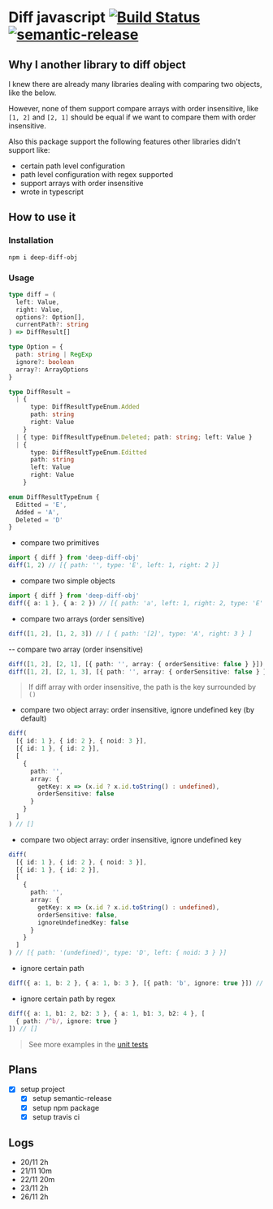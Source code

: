 # Diff javascript [![Build Status](https://travis-ci.org/ron-liu/deep-diff-obj.svg?branch=master)](https://travis-ci.org/ron-liu/deep-diff-obj) [![semantic-release](https://img.shields.io/badge/%20%20%F0%9F%93%A6%F0%9F%9A%80-semantic--release-e10079.svg)](https://github.com/semantic-release/semantic-release)

## Why I another library to diff object

I knew there are already many libraries dealing with comparing two objects, like the below.

However, none of them support compare arrays with order insensitive, like `[1, 2]` and `[2, 1]` should be equal if we want to compare them with order insensitive.

Also this package support the following features other libraries didn't support like:

- certain path level configuration
- path level configuration with regex supported
- support arrays with order insensitive
- wrote in typescript

## How to use it

### Installation

`npm i deep-diff-obj`

### Usage

```typescript
type diff = (
  left: Value,
  right: Value,
  options?: Option[],
  currentPath?: string
) => DiffResult[]

type Option = {
  path: string | RegExp
  ignore?: boolean
  array?: ArrayOptions
}

type DiffResult =
  | {
      type: DiffResultTypeEnum.Added
      path: string
      right: Value
    }
  | { type: DiffResultTypeEnum.Deleted; path: string; left: Value }
  | {
      type: DiffResultTypeEnum.Editted
      path: string
      left: Value
      right: Value
    }

enum DiffResultTypeEnum {
  Editted = 'E',
  Added = 'A',
  Deleted = 'D'
}
```

- compare two primitives

```typescript
import { diff } from 'deep-diff-obj'
diff(1, 2) // [{ path: '', type: 'E', left: 1, right: 2 }]
```

- compare two simple objects

```typescript
import { diff } from 'deep-diff-obj'
diff({ a: 1 }, { a: 2 }) // [{ path: 'a', left: 1, right: 2, type: 'E' }]
```

- compare two arrays (order sensitive)

```typescript
diff([1, 2], [1, 2, 3]) // [ { path: '[2]', type: 'A', right: 3 } ]
```

-- compare two array (order insensitive)

```typescript
diff([1, 2], [2, 1], [{ path: '', array: { orderSensitive: false } }]) // []
diff([1, 2], [2, 1, 3], [{ path: '', array: { orderSensitive: false } }]) // [{ path: '(3)', type: 'A', right: 3 }]
```

> If diff array with order insensitive, the path is the key surrounded by `()`

- compare two object array: order insensitive, ignore undefined key (by default)

```typescript
diff(
  [{ id: 1 }, { id: 2 }, { noid: 3 }],
  [{ id: 1 }, { id: 2 }],
  [
    {
      path: '',
      array: {
        getKey: x => (x.id ? x.id.toString() : undefined),
        orderSensitive: false
      }
    }
  ]
) // []
```

- compare two object array: order insensitive, ignore undefined key

```typescript
diff(
  [{ id: 1 }, { id: 2 }, { noid: 3 }],
  [{ id: 1 }, { id: 2 }],
  [
    {
      path: '',
      array: {
        getKey: x => (x.id ? x.id.toString() : undefined),
        orderSensitive: false,
        ignoreUndefinedKey: false
      }
    }
  ]
) // [{ path: '(undefined)', type: 'D', left: { noid: 3 } }]
```

- ignore certain path

```typescript
diff({ a: 1, b: 2 }, { a: 1, b: 3 }, [{ path: 'b', ignore: true }]) // []
```

- ignore certain path by regex

```typescript
diff({ a: 1, b1: 2, b2: 3 }, { a: 1, b1: 3, b2: 4 }, [
  { path: /^b/, ignore: true }
]) // []
```

> See more examples in the [unit tests](./src/__tests__/index.test.ts)

## Plans

- [x] setup project
  - [x] setup semantic-release
  - [x] setup npm package
  - [x] setup travis ci

## Logs

- 20/11 2h
- 21/11 10m
- 22/11 20m
- 23/11 2h
- 26/11 2h

```

```
